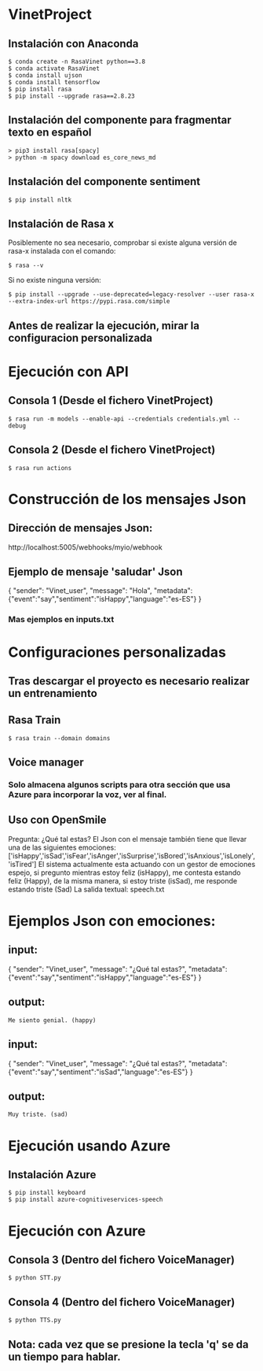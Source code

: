 ﻿# VinetProject
## Instalación con Anaconda
```
$ conda create -n RasaVinet python==3.8
$ conda activate RasaVinet 
$ conda install ujson
$ conda install tensorflow
$ pip install rasa
$ pip install --upgrade rasa==2.8.23
```
## Instalación del componente para fragmentar texto en español
```
> pip3 install rasa[spacy]
> python -m spacy download es_core_news_md
```
## Instalación del componente sentiment
```
$ pip install nltk
```
## Instalación de Rasa x 
Posiblemente no sea necesario, comprobar si existe alguna versión de rasa-x instalada con el comando:
```
$ rasa --v
```
Si no existe ninguna versión:
```
$ pip install --upgrade --use-deprecated=legacy-resolver --user rasa-x --extra-index-url https://pypi.rasa.com/simple
```
## Antes de realizar la ejecución, mirar la configuracion personalizada

# Ejecución con API 
## Consola 1 (Desde el fichero VinetProject)
```
$ rasa run -m models --enable-api --credentials credentials.yml --debug
```
## Consola 2 (Desde el fichero VinetProject)
```
$ rasa run actions
```
# Construcción de los mensajes Json
## Dirección de mensajes Json:
http://localhost:5005/webhooks/myio/webhook

## Ejemplo de mensaje 'saludar' Json
{
    "sender": "Vinet_user",
    "message": "Hola",
    "metadata": {"event":"say","sentiment":"isHappy","language":"es-ES"} 
}
### Mas ejemplos en inputs.txt

# Configuraciones personalizadas 
## Tras descargar el proyecto es necesario realizar un entrenamiento
## Rasa Train
```
$ rasa train --domain domains
```
## Voice manager
### Solo almacena algunos scripts para otra sección que usa Azure para incorporar la voz, ver al final.

## Uso con OpenSmile
Pregunta: ¿Qué tal estas?
El Json con el mensaje también tiene que llevar una de las siguientes emociones:
['isHappy','isSad','isFear','isAnger','isSurprise','isBored','isAnxious','isLonely','isTired']
El sistema actualmente esta actuando con un gestor de emociones espejo, si pregunto mientras estoy feliz (isHappy),
me contesta estando feliz (Happy), de la misma manera, si estoy triste (isSad), me responde estando triste (Sad)
La salida textual: speech.txt

# Ejemplos Json con emociones:
## input:
{
    "sender": "Vinet_user",
    "message": "¿Qué tal estas?",
    "metadata": {"event":"say","sentiment":"isHappy","language":"es-ES"}
}
## output:
	Me siento genial. (happy)
## input:
{
    "sender": "Vinet_user",
    "message": "¿Qué tal estas?",
    "metadata": {"event":"say","sentiment":"isSad","language":"es-ES"}
}
## output:
	Muy triste. (sad)

# Ejecución usando Azure
## Instalación Azure 
```
$ pip install keyboard
$ pip install azure-cognitiveservices-speech
```
# Ejecución con Azure 
## Consola 3 (Dentro del fichero VoiceManager)
```
$ python STT.py
```
## Consola 4 (Dentro del fichero VoiceManager)
```
$ python TTS.py
```
## Nota: cada vez que se presione la tecla 'q' se da un tiempo para hablar. 
